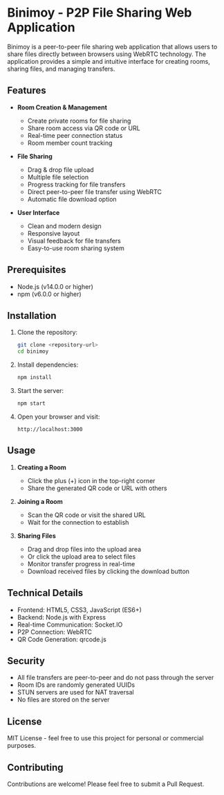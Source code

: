 # Binimoy - P2P File Sharing Web Application

Binimoy is a peer-to-peer file sharing web application that allows users to share files directly between browsers using WebRTC technology. The application provides a simple and intuitive interface for creating rooms, sharing files, and managing transfers.

## Features

- **Room Creation & Management**
  - Create private rooms for file sharing
  - Share room access via QR code or URL
  - Real-time peer connection status
  - Room member count tracking

- **File Sharing**
  - Drag & drop file upload
  - Multiple file selection
  - Progress tracking for file transfers
  - Direct peer-to-peer file transfer using WebRTC
  - Automatic file download option

- **User Interface**
  - Clean and modern design
  - Responsive layout
  - Visual feedback for file transfers
  - Easy-to-use room sharing system

## Prerequisites

- Node.js (v14.0.0 or higher)
- npm (v6.0.0 or higher)

## Installation

1. Clone the repository:
   ```bash
   git clone <repository-url>
   cd binimoy
   ```

2. Install dependencies:
   ```bash
   npm install
   ```

3. Start the server:
   ```bash
   npm start
   ```

4. Open your browser and visit:
   ```
   http://localhost:3000
   ```

## Usage

1. **Creating a Room**
   - Click the plus (+) icon in the top-right corner
   - Share the generated QR code or URL with others

2. **Joining a Room**
   - Scan the QR code or visit the shared URL
   - Wait for the connection to establish

3. **Sharing Files**
   - Drag and drop files into the upload area
   - Or click the upload area to select files
   - Monitor transfer progress in real-time
   - Download received files by clicking the download button

## Technical Details

- Frontend: HTML5, CSS3, JavaScript (ES6+)
- Backend: Node.js with Express
- Real-time Communication: Socket.IO
- P2P Connection: WebRTC
- QR Code Generation: qrcode.js

## Security

- All file transfers are peer-to-peer and do not pass through the server
- Room IDs are randomly generated UUIDs
- STUN servers are used for NAT traversal
- No files are stored on the server

## License

MIT License - feel free to use this project for personal or commercial purposes.

## Contributing

Contributions are welcome! Please feel free to submit a Pull Request. 